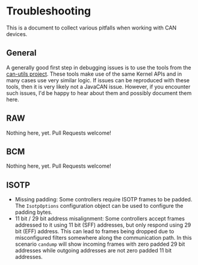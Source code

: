 # Troubleshooting

This is a document to collect various pitfalls when working with CAN devices.

## General

A generally good first step in debugging issues is to use the tools from the [can-utils project](https://github.com/linux-can/can-utils). These tools make use of the same Kernel APIs and in many cases use very similar logic. If issues can be reproduced with these tools, then it is very likely not a JavaCAN issue. However, if you encounter such issues, I'd be happy to hear about them and possibly document them here.

## RAW

Nothing here, yet. Pull Requests welcome!

## BCM

Nothing here, yet. Pull Requests welcome!

## ISOTP

* Missing padding: Some controllers require ISOTP frames to be padded. The `IsotpOptions` configuration object can be used to configure the padding bytes.
* 11 bit / 29 bit address misalignment: Some controllers accept frames addressed to it using 11 bit (SFF) addresses, but only respond using 29 bit (EFF) address. This can lead to frames being dropped due to misconfigured filters somewhere along the communication path. In this scenario `candump` will show incoming frames with zero padded 29 bit addresses while outgoing addresses are not zero padded 11 bit addresses.
